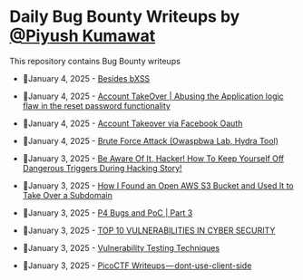 # Daily Bug Bounty Writeups by [@Piyush Kumawat](https://twitter.com/piyush_supiy) 
This repository contains Bug Bounty writeups

<!-- BLOG-POST-LIST:START -->
 - 💯January 4, 2025 - [Besides bXSS](https://wanderication.medium.com/besides-bxss-681f3d97cda9?source=rss------bug_bounty-5) 

 - 💯January 4, 2025 - [Account TakeOver | Abusing the Application logic flaw in the reset password functionality](https://wanderication.medium.com/account-takeover-abusing-the-application-logic-flaw-in-the-reset-password-functionality-1b0a92caafca?source=rss------bug_bounty-5) 

 - 💯January 4, 2025 - [Account Takeover via Facebook Oauth](https://anontriager.medium.com/account-takeover-via-facebook-oauth-cd1f6219f7dd?source=rss------bug_bounty-5) 

 - 💯January 4, 2025 - [Brute Force Attack &lpar;Owaspbwa Lab, Hydra Tool&rpar;](https://medium.com/@BetterBy0x01/brute-force-attack-owaspbwa-lab-hydra-tool-f3cd947f86bb?source=rss------bug_bounty-5) 

 - 💯January 3, 2025 - [Be Aware Of It, Hacker! How To Keep Yourself Off Dangerous Triggers During Hacking Story!](https://medium.com/@nnface/be-aware-of-it-hacker-how-to-keep-yourself-off-dangerous-triggers-during-hacking-story-b4e0962c05a7?source=rss------bug_bounty-5) 

 - 💯January 3, 2025 - [How I Found an Open AWS S3 Bucket and Used It to Take Over a Subdomain](https://medium.com/@bochamekh21/how-i-found-an-open-aws-s3-bucket-and-used-it-to-take-over-a-subdomain-75736e90c945?source=rss------bug_bounty-5) 

 - 💯January 3, 2025 - [P4 Bugs and PoC | Part 3](https://infosecwriteups.com/p4-bugs-and-poc-part-3-8ca9776c87bc?source=rss------bug_bounty-5) 

 - 💯January 3, 2025 - [TOP 10 VULNERABILITIES IN CYBER SECURITY](https://medium.com/@saiganesh18062003/top-10-vulnerabilities-in-cyber-security-337bb7a28760?source=rss------bug_bounty-5) 

 - 💯January 3, 2025 - [Vulnerability Testing Techniques](https://medium.com/@phirojshah20/vulnerability-testing-techniques-b9498fefd4b3?source=rss------bug_bounty-5) 

 - 💯January 3, 2025 - [PicoCTF Writeups — dont-use-client-side](https://medium.com/@sobatistacyber/picoctf-writeups-dont-use-client-side-1cda7ae1cc87?source=rss------bug_bounty-5) 
<!-- BLOG-POST-LIST:END -->
